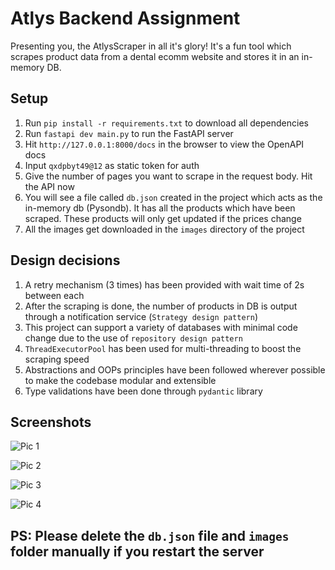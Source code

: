 # Atlys Backend Assignment

Presenting you, the AtlysScraper in all it's glory! It's a fun tool which scrapes product data from a dental ecomm website and stores it in an in-memory DB.

## Setup
1. Run `pip install -r requirements.txt` to download all dependencies
2. Run `fastapi dev main.py` to run the FastAPI server
3. Hit `http://127.0.0.1:8000/docs` in the browser to view the OpenAPI docs
4. Input `qxdpbyt49@12` as static token for auth
5. Give the number of pages you want to scrape in the request body. Hit the API now
6. You will see a file called `db.json` created in the project which acts as the in-memory db (Pysondb). It has all the products which have been scraped. These products will only get updated if the prices change
7. All the images get downloaded in the `images` directory of the project

## Design decisions
1. A retry mechanism (3 times) has been provided with wait time of 2s between each
2. After the scraping is done, the number of products in DB is output through a notification service (`Strategy design pattern`)
3. This project can support a variety of databases with minimal code change due to the use of `repository design pattern`
4. `ThreadExecutorPool` has been used for multi-threading to boost the scraping speed 
5. Abstractions and OOPs principles have been followed wherever possible to make the codebase modular and extensible
6. Type validations have been done through `pydantic` library

## Screenshots

![Pic 1](https://github.com/user-attachments/assets/cb27f23e-9f21-42b7-b1d0-edf30eaf4600)

![Pic 2](https://github.com/user-attachments/assets/20256f0e-bd72-4065-a0e0-c7217f2b83fe)

![Pic 3](https://github.com/user-attachments/assets/713d72a0-3426-4876-ba2e-5eac2f0020a4)

![Pic 4](https://github.com/user-attachments/assets/600aad16-08f3-4f22-9b15-625c1f14db48)

## PS: Please delete the `db.json` file and `images` folder manually if you restart the server
